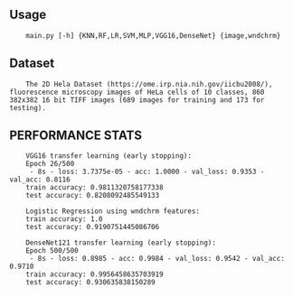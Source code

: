 
## Usage
        main.py [-h] {KNN,RF,LR,SVM,MLP,VGG16,DenseNet} {image,wndchrm}

## Dataset
        The 2D Hela Dataset (https://ome.irp.nia.nih.gov/iicbu2008/), fluorescence microscopy images of HeLa cells of 10 classes, 860 382x382 16 bit TIFF images (689 images for training and 173 for testing).
        
## PERFORMANCE STATS
        VGG16 transfer learning (early stopping):
        Epoch 26/500
         - 8s - loss: 3.7375e-05 - acc: 1.0000 - val_loss: 0.9353 - val_acc: 0.8116
        train accuracy: 0.9811320758177338
        test accuracy: 0.8208092485549133
        
        Logistic Regression using wndchrm features:
        train accuracy: 1.0
        test accuracy: 0.9190751445086706
        
        DenseNet121 transfer learning (early stopping):
        Epoch 500/500
         - 8s - loss: 0.8985 - acc: 0.9984 - val_loss: 0.9542 - val_acc: 0.9710
        train accuracy: 0.9956458635703919
        test accuracy: 0.930635838150289
        
        
